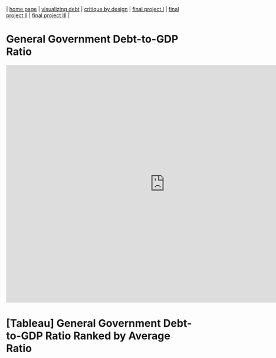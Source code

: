 | [home page](https://cmustudent.github.io/tswd-portfolio-templates/) | [visualizing debt](visualizing-government-debt) | [critique by design](critique-by-design) | [final project I](final-project-part-one) | [final project II](final-project-part-two) | [final project III](final-project-part-three) |

# General Government Debt-to-GDP Ratio
<iframe src="https://data.oecd.org/chart/6XVl" width="860" height="645" style="border: 0" mozallowfullscreen="true" webkitallowfullscreen="true" allowfullscreen="true"><a href="https://data.oecd.org/chart/6XVl" target="_blank">OECD Chart: General government debt, Total, % of GDP, Annual, 2021</a></iframe>


<div class="flourish-embed flourish-chart" data-src="visualisation/12579309"><script src="https://public.flourish.studio/resources/embed.js"></script></div>

# [Tableau] General Government Debt-to-GDP Ratio Ranked by Average Ratio
<script type='module' src='https://prod-useast-a.online.tableau.com/javascripts/api/tableau.embedding.3.latest.min.js'></script><tableau-viz id='tableau-viz' src='https://prod-useast-a.online.tableau.com/t/maxinema/views/OECDdatawalkthru/GeneralGovernmentDebt-to-GDPRatioRankedbyAverageRatio' width='1198' height='635' hide-tabs toolbar='bottom' ></tableau-viz>

